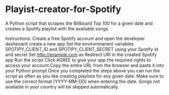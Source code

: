 # Playist-creator-for-Spotify
A Python script that scrapes the Billboard Top 100 for a given date and creates a Spotify playlist with the available songs.

Instructions:
Create a free Spotify account and open the developer dashboard
create a new app
Set the environmanent variables SPOTIPY_CLIENT_ID and SPOTIPY_CLIENT_SECRET using your Spotify id and secret
Set http://example.com as Redirect URI in the created Spotify app
Run the script
Click AGREE to give your app the required rights to access your account
Copy the entire URL from the browser and paste it into your Python prompt
Once you completed the steps above you can run the script as often as you like creating playlists for any given date. Make sure to use the correct format (YYYY-MM-DD) when entering the date. Songs not available in your country will be skipped automatically.
